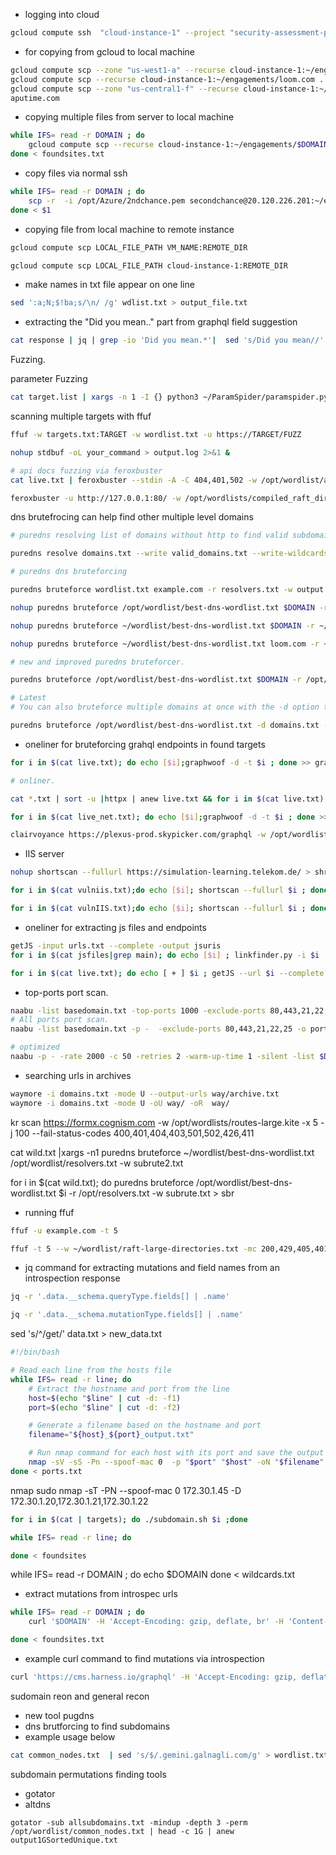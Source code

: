 -   logging into cloud

```bash
gcloud compute ssh  "cloud-instance-1" --project "security-assessment-project" --zone "us-central1-f"
```




-   for copying from gcloud to local machine

```bash
gcloud compute scp --zone "us-west1-a" --recurse cloud-instance-1:~/engagements/* .
gcloud compute scp --recurse cloud-instance-1:~/engagements/loom.com .
gcloud compute scp --zone "us-central1-f" --recurse cloud-instance-1:~/engagements/* .
aputime.com
```

-   copying multiple files from server to local machine

```bash
while IFS= read -r DOMAIN ; do
    gcloud compute scp --recurse cloud-instance-1:~/engagements/$DOMAIN .
done < foundsites.txt 
```
- copy files via normal ssh

```bash
while IFS= read -r DOMAIN ; do
    scp -r  -i /opt/Azure/2ndchance.pem secondchance@20.120.226.201:~/engagements/$DOMAIN .
done < $1
```


-   copying file from local machine to remote instance

```bash
gcloud compute scp LOCAL_FILE_PATH VM_NAME:REMOTE_DIR

gcloud compute scp LOCAL_FILE_PATH cloud-instance-1:REMOTE_DIR
```

-   make names in txt file appear on one line

```bash
sed ':a;N;$!ba;s/\n/ /g' wdlist.txt > output_file.txt
```

-   extracting the "Did you mean.." part from graphql field suggestion

```bash
cat response | jq | grep -io 'Did you mean.*'|  sed 's/Did you mean//' | grep -o '[[:alnum:]]\+' |deduplicate
```

Fuzzing.

parameter Fuzzing

```bash
cat target.list | xargs -n 1 -I {} python3 ~/ParamSpider/paramspider.py --domain {} --level high | sort -u  >> all_spiderparamters.txt

```

scanning multiple targets with ffuf

```bash
ffuf -w targets.txt:TARGET -w wordlist.txt -u https://TARGET/FUZZ

nohup stdbuf -oL your_command > output.log 2>&1 &

# api docs fuzzing via feroxbuster
cat live.txt | feroxbuster --stdin -A -C 404,401,502 -w /opt/wordlist/api/api2.txt -o apires

feroxbuster -u http://127.0.0.1:80/ -w /opt/wordlists/compiled_raft_directories.txt
```

dns brutefrocing can help find other multiple level domains

```bash
# puredns resolving list of domains without http to find valid subdomains

puredns resolve domains.txt --write valid_domains.txt --write-wildcards wildcards.txt -r /opt/wordlist/resolvers.txt

# puredns dns bruteforcing

puredns bruteforce wordlist.txt example.com -r resolvers.txt -w output.txt

nohup puredns bruteforce /opt/wordlist/best-dns-wordlist.txt $DOMAIN -r /opt/wordlist/resolvers.txt -w subrute.txt --write-wildcards wildcards.txt --write-massdns from_massdns.txt > sbr2 &

nohup puredns bruteforce ~/wordlist/best-dns-wordlist.txt $DOMAIN -r ~/wordlist/resolvers.txt -w subrute.txt > sbr &

nohup puredns bruteforce ~/wordlist/best-dns-wordlist.txt loom.com -r ~/wordlist/resolvers.txt -w subrute3.txt > sbr3 &

# new and improved puredns bruteforcer.

puredns bruteforce /opt/wordlist/best-dns-wordlist.txt $DOMAIN -r /opt/wordlist/resolvers.txt -w subrute.txt --write-wildcards wildcards.txt 

# Latest
# You can also bruteforce multiple domains at once with the -d option to load a text file containing domains instead of specifying a single domain as an argument:

puredns bruteforce /opt/wordlist/best-dns-wordlist.txt -d domains.txt -w subrute.txt --write-wildcards wildcards.txt 


```

-   oneliner for bruteforcing grahql endpoints in found targets

```bash
for i in $(cat live.txt); do echo [$i];graphwoof -d -t $i ; done >> grap2.txt

# onliner.

cat *.txt | sort -u |httpx | anew live.txt && for i in $(cat live.txt); do echo [$i];graphwoof -d -t $i ; done >> grap2.txt

for i in $(cat live_net.txt); do echo [$i];graphwoof -d -t $i ; done >> grap2.txt

```

```bash
clairvoyance https://plexus-prod.skypicker.com/graphql -w /opt/wordlist/30k.txt -0 prodintrospec.json
```

-   IIS server

```bash
nohup shortscan --fullurl https://simulation-learning.telekom.de/ > shrtsc.txt &

for i in $(cat vulniis.txt);do echo [$i]; shortscan --fullurl $i ; done >> shortscn.txt

for i in $(cat vulnIIS.txt);do echo [$i]; shortscan --fullurl $i ; done >> shortscn.txt

```

-   oneliner for extracting js files and endpoints

```bash
getJS -input urls.txt --complete -output jsuris
for i in $(cat jsfiles|grep main); do echo [$i] ; linkfinder.py -i $i -o cli  ; done  >> endpointsjs

for i in $(cat live.txt); do echo [ + ] $i ; getJS --url $i --complete |anew jsfiles ;done
```

-   top-ports port scan.

```bash
naabu -list basedomain.txt -top-ports 1000 -exclude-ports 80,443,21,22,25 -o ports.txt
# All ports port scan.
naabu -list basedomain.txt -p -  -exclude-ports 80,443,21,22,25 -o ports.txt

# optimized
naabu -p - -rate 2000 -c 50 -retries 2 -warm-up-time 1 -silent -list $DOMAINLIST_FILE  -nmap-cli 'nmap -sV -oA scanResults'

```

-   searching urls in archives

```bash
waymore -i domains.txt -mode U --output-urls way/archive.txt
waymore -i domains.txt -mode U -oU way/ -oR  way/
```

kr scan https://formx.cognism.com -w /opt/wordlists/routes-large.kite -x 5 -j 100 --fail-status-codes 400,401,404,403,501,502,426,411

cat wild.txt |xargs -n1 puredns bruteforce ~/wordlist/best-dns-wordlist.txt /opt/wordlist/resolvers.txt -w subrute2.txt

for i in $(cat wild.txt); do puredns bruteforce /opt/wordlist/best-dns-wordlist.txt $i -r /opt/resolvers.txt -w subrute.txt > sbr

-   running ffuf

```bash
ffuf -u example.com -t 5

ffuf -t 5 --w ~/wordlist/raft-large-directories.txt -mc 200,429,405,401,403,204,201 -ic -e .js,.conf,.log,.zip,.bac,.bak,.cache,.save,.tar.gz,.tgz,.templ,.xml,.txt,.tar,.jar,.inc,.ini,.dist,.db,.sql,.aspx,.asp,.rar,.xlsx,.dll,.csv,.xsl,.tmp,.config,.pdf,.doc,.json,.jsp,.conf,.html -o ffuf_output -sf
```

-   jq command for extracting mutations and field names from an introspection response

```bash
jq -r '.data.__schema.queryType.fields[] | .name'

jq -r '.data.__schema.mutationType.fields[] | .name'
```

sed 's/^/get/' data.txt > new_data.txt

```bash
#!/bin/bash

# Read each line from the hosts file
while IFS= read -r line; do
    # Extract the hostname and port from the line
    host=$(echo "$line" | cut -d: -f1)
    port=$(echo "$line" | cut -d: -f2)

    # Generate a filename based on the hostname and port
    filename="${host}_${port}_output.txt"

    # Run nmap command for each host with its port and save the output to a file
    nmap -sV -sS -Pn --spoof-mac 0  -p "$port" "$host" -oN "$filename"
done < ports.txt

```


nmap
sudo nmap -sT -PN --spoof-mac 0 172.30.1.45 -D  172.30.1.20,172.30.1.21,172.30.1.22

```bash
for i in $(cat | targets); do ./subdomain.sh $i ;done

while IFS= read -r line; do

done < foundsites
```

while IFS= read -r DOMAIN ; do
echo $DOMAIN
done < wildcards.txt



-   extract mutations from introspec urls

```bash
while IFS= read -r DOMAIN ; do
    curl '$DOMAIN' -H 'Accept-Encoding: gzip, deflate, br' -H 'Content-Type: application/json' -H 'Accept: application/json' -H 'Connection: keep-alive' -H 'Origin: altair://-' --data-binary '{"query":"query {\n    __schema {\n        mutationType {\n            fields {\n                name\n            }\n        }\n    }\n}","variables":{}}' --compressed | jq -r '.data.__schema.mutationType.fields[] | .name' | anew mutation_wordlist.txt

done < foundsites.txt

```

-   example curl command to find mutations via introspection

```bash
curl 'https://cms.harness.io/graphql' -H 'Accept-Encoding: gzip, deflate, br' -H 'Content-Type: application/json' -H 'Accept: application/json' -H 'Connection: keep-alive' -H 'Origin: altair://-' --data-binary '{"query":"query {\n    __schema {\n        mutationType {\n            fields {\n                name\n            }\n        }\n    }\n}","variables":{}}' --compressed | jq -r '.data.__schema.mutationType.fields[] | .name' | anew mutation_wordlist.txt
```


sudomain reon and general recon
- new tool pugdns 
- dns brutforcing to find subdomains
- example usage below

```bash
cat common_nodes.txt  | sed 's/$/.gemini.galnagli.com/g' > wordlist.txt && sudo ./pugdns -interface eth0 -domains wordlist.txt -nameservers resolvers-trusted.txt -retries 10 -workers 4 -output my_results.json
```

subdomain permutations finding
tools
- gotator
- altdns
```
gotator -sub allsubdomains.txt -mindup -depth 3 -perm /opt/wordlist/common_nodes.txt | head -c 1G | anew output1GSortedUnique.txt
```